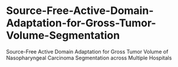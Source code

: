 # Source-Free-Active-Domain-Adaptation-for-Gross-Tumor-Volume-Segmentation
Source-Free Active Domain Adaptation for Gross Tumor Volume of Nasopharyngeal Carcinoma Segmentation across Multiple Hospitals
